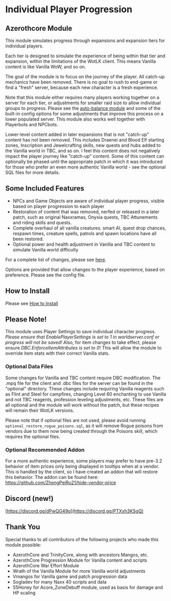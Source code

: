 # Individual Player Progression

## Azerothcore Module

This module simulates progress through expansions and expansion tiers for individual players.

Each tier is designed to simulate the experience of being within that tier and expansion, within the limitations of the WotLK client. This means Vanilla content is like Vanilla WoW, and so on.

The goal of the module is to focus on the journey of the player. All catch-up mechanics have been removed. There is no goal to rush to end-game or find a "fresh" server, because each new character is a fresh experience.

Note that this module either requires many players working together on a server for each tier, or adjustments for smaller raid size to allow individual groups to progress. Please see the [auto-balance module](https://github.com/azerothcore/mod-autobalance) and some of the built-in config options for some adjustments that improve this process on a lower populated server. This module also works well together with Playerbots and NPCbots.

Lower-level content added in later expansions that is not "catch-up" content has not been removed. This includes Draenei and Blood Elf starting zones, Inscription and Jewelcrafting skills, new quests and hubs added to the Vanilla world in TBC, and so on. I feel this content does not negatively impact the player journey like "catch-up" content. Some of this content can optionally be phased until the appropriate patch in which it was introduced for those who prefer an even more authentic Vanilla world - see the optional SQL files for more details.

## Some Included Features
* NPCs and Game Objects are aware of individual player progress, visible based on player progression to each player
* Restoration of content that was removed, nerfed or released in a later patch, such as original Naxxramas, Onyxia quests, TBC Attunements and riding skills and quests.
* Complete overhaul of all vanilla creatures. smart AI, quest drop chances, respawn times, creature spells, patrols and spawn locations have all been restored.
* Optional power and health adjustment in Vanilla and TBC content to simulate Vanilla world difficulty

For a complete list of changes, please see [here](https://github.com/ZhengPeiRu21/mod-individual-progression/wiki/List-of-Changes).

Options are provided that allow changes to the player experience, based on preference. Please see the config file.

## How to Install
Please see [How to Install](https://github.com/ZhengPeiRu21/mod-individual-progression/wiki/How-to-Install)

## Please Note!
This module uses Player Settings to save individual character progress. *Please ensure that EnablePlayerSettings is set to 1 in worldserver.conf or progress will not be saved!* Also, for item changes to take effect, please ensure *DBC.EnforceItemAttributes is set to 0*! This will allow the module to override item stats with their correct Vanilla stats.

### Optional Data Files
Some changes for Vanilla and TBC content require DBC modification. The .mpq file for the client and .dbc files for the server can be found in the "optional" directory. These changes include requiring Vanilla reagents such as Flint and Steel for campfires, changing Level 60 enchanting to use Vanilla and not TBC reagents, profession leveling adjustments, etc. These files are all optional and the module will work without the patch, but these recipes will remain their WotLK versions.

Please note that if optional files are not used, please avoid running `optional_restore_rogue_poisons.sql`, as it will remove Rogue poisons from vendors due to them now being created through the Poisons skill, which requires the optional files.

### Optional Recommended Addon
For a more authentic experience, some players may prefer to have pre-3.2 behavior of item prices only being displayed in tooltips when at a vendor. 
This is handled by the client, so I have created an addon that will restore this behavior. The addon can be found here: https://github.com/ZhengPeiRu21/hide-vendor-price

## Discord (new!)
[https://discord.gg/dPwQG49q](https://discord.gg/PTXxh3KSgQ)

## Thank You
Special thanks to all contributors of the following projects who made this module possible:
* AzerothCore and TrinityCore, along with ancestors Mangos, etc.
* AzerothCore Progression Module for Vanilla content and scripts
* AzerothCore War Effort Module
* Wrath of the Vanilla Module for more Vanilla world adjustments
* Vmangos for Vanilla game and patch progression data
* Sogladev for many Naxx 40 scripts and data
* 55Honey for Acore_ZoneDebuff module, used as basis for damage and HP scaling
